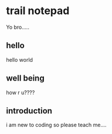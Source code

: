 # trail notepad
Yo bro.....
## hello
hello world
## well being
how r u????
## introduction
i am new to coding so please teach me....